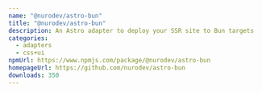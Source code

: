```yaml
---
name: "@nurodev/astro-bun"
title: "@nurodev/astro-bun"
description: An Astro adapter to deploy your SSR site to Bun targets
categories:
  - adapters
  - css+ui
npmUrl: https://www.npmjs.com/package/@nurodev/astro-bun
homepageUrl: https://github.com/nurodev/astro-bun
downloads: 350
---
```

